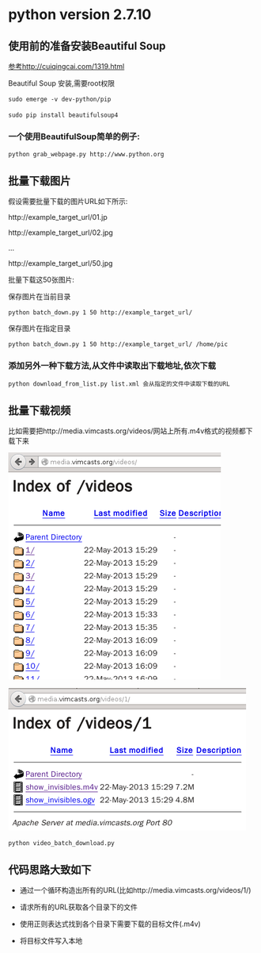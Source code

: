# python version 2.7.10

## 使用前的准备安装Beautiful Soup

[参考http://cuiqingcai.com/1319.html](http://cuiqingcai.com/1319.html)

Beautiful Soup 安装,需要root权限

	sudo emerge -v dev-python/pip

	sudo pip install beautifulsoup4

### 一个使用BeautifulSoup简单的例子:

	python grab_webpage.py http://www.python.org

## 批量下载图片

假设需要批量下载的图片URL如下所示:

http://example_target_url/01.jp

http://example_target_url/02.jpg

...

http://example_target_url/50.jpg

批量下载这50张图片:

保存图片在当前目录

	python batch_down.py 1 50 http://example_target_url/

保存图片在指定目录

	python batch_down.py 1 50 http://example_target_url/ /home/pic

### 添加另外一种下载方法,从文件中读取出下载地址,依次下载

	python download_from_list.py list.xml 会从指定的文件中读取下载的URL

## 批量下载视频

比如需要把http://media.vimcasts.org/videos/网站上所有.m4v格式的视频都下载下来

![fg1](./snap0000.png)

![fg2](./snap0001.png)

	python video_batch_download.py

## 代码思路大致如下

- 通过一个循环构造出所有的URL(比如http://media.vimcasts.org/videos/1/)

- 请求所有的URL获取各个目录下的文件

- 使用正则表达式找到各个目录下需要下载的目标文件(.m4v)

- 将目标文件写入本地
